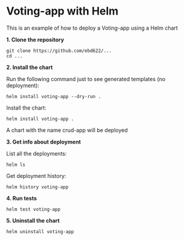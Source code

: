 # Voting-app with Helm

This is an example of how to deploy a Voting-app using a Helm chart

**1. Clone the repository**
```
git clone https://github.com/ebd622/...
cd ...
```

**2. Install the chart**

Run the following command just to see generated templates (no deployment):

```
helm install voting-app --dry-run .
```

Install the chart:
```
helm install voting-app .
```
A chart with the name crud-app will be deployed
 

**3. Get info about deployment**

List all the deployments:
```
helm ls
```
Get deployment history:
```
helm history voting-app
```

**4. Run tests**

```
helm test voting-app
```

**5. Uninstall the chart**
```
helm uninstall voting-app
```
